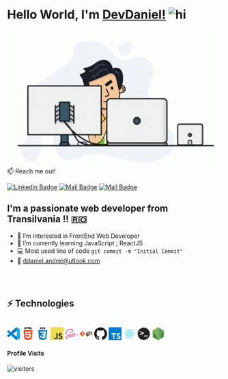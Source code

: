 # Hello World, I'm [DevDaniel!](https://portfolio.ddaniel.ro) <img src="https://user-images.githubusercontent.com/1303154/88677602-1635ba80-d120-11ea-84d8-d263ba5fc3c0.gif" width="28px" alt="hi"> 
    
<img align="right" alt="GIF" src="https://github.com/ddaniel90/ddaniel90/blob/main/programmer.gif?raw=true" width="500" height="320" />
<br />

:mailbox: Reach me out!

 [![Linkedin Badge](https://img.shields.io/badge/-andreidaniel-0e76a8?style=flat&labelColor=0e76a8&logo=linkedin&logoColor=white)](https://www.linkedin.com/in/andreidaniel/) 
 [![Mail Badge](https://img.shields.io/badge/-@calvin_omu-FFB344?style=flat&labelColor=FFB344&logo=instagram&logoColor=white)](https://www.instagram.com/calvin_omu/) 
 [![Mail Badge](https://img.shields.io/badge/-ddaniel.andrei-c0392b?style=flat&labelColor=c0392b&logo=gmail&logoColor=white)](mailto:mailto:ddaniel.andrei@outlook.com)



## I'm a passionate web developer from Transilvania !! 🇷🇴
 - :dart: I’m interested in FrontEnd Web Developer
 - :memo: I’m currently learning JavaScript ; ReactJS
 - :computer: Most used line of code `git commit -m "Initial Commit"`
 - 📧 ddaniel.andrei@utlook.com

<br />
<br />

## ⚡ Technologies

<br/>
<code><img height="30" title="Visual Studio Code" src="https://raw.githubusercontent.com/github/explore/80688e429a7d4ef2fca1e82350fe8e3517d3494d/topics/visual-studio-code/visual-studio-code.png"></code>
<code><img height="30" title="HTML" src="https://raw.githubusercontent.com/github/explore/80688e429a7d4ef2fca1e82350fe8e3517d3494d/topics/html/html.png"></code>
<code><img height="30" title="CSS" src="https://raw.githubusercontent.com/github/explore/80688e429a7d4ef2fca1e82350fe8e3517d3494d/topics/css/css.png"></code>
<code><img height="30" title="JavaScript" src="https://raw.githubusercontent.com/github/explore/80688e429a7d4ef2fca1e82350fe8e3517d3494d/topics/javascript/javascript.png"></code>
<code><img height="30" title="SASS" src="https://raw.githubusercontent.com/github/explore/80688e429a7d4ef2fca1e82350fe8e3517d3494d/topics/sass/sass.png"></code>
<code><img height="30" title="Git" src="https://raw.githubusercontent.com/github/explore/80688e429a7d4ef2fca1e82350fe8e3517d3494d/topics/git/git.png"></code>
<code><img height="30" title="GitHub" src="https://raw.githubusercontent.com/github/explore/78df643247d429f6cc873026c0622819ad797942/topics/github/github.png"></code>
<code><img height="30" title="TypeScript" src="https://raw.githubusercontent.com/github/explore/80688e429a7d4ef2fca1e82350fe8e3517d3494d/topics/typescript/typescript.png"></code>
<code><img height="30" title="React" src="https://raw.githubusercontent.com/github/explore/80688e429a7d4ef2fca1e82350fe8e3517d3494d/topics/react/react.png"></code>
<code><img height="30" title="Terminal" src="https://raw.githubusercontent.com/github/explore/80688e429a7d4ef2fca1e82350fe8e3517d3494d/topics/terminal/terminal.png"></code>
<code><img height="30" title="Node" src="https://raw.githubusercontent.com/github/explore/80688e429a7d4ef2fca1e82350fe8e3517d3494d/topics/nodejs/nodejs.png"></code>


#### Profile Visits 

![visitors](https://visitor-badge.glitch.me/badge?page_id=ddaniel90.ddaniel90)
